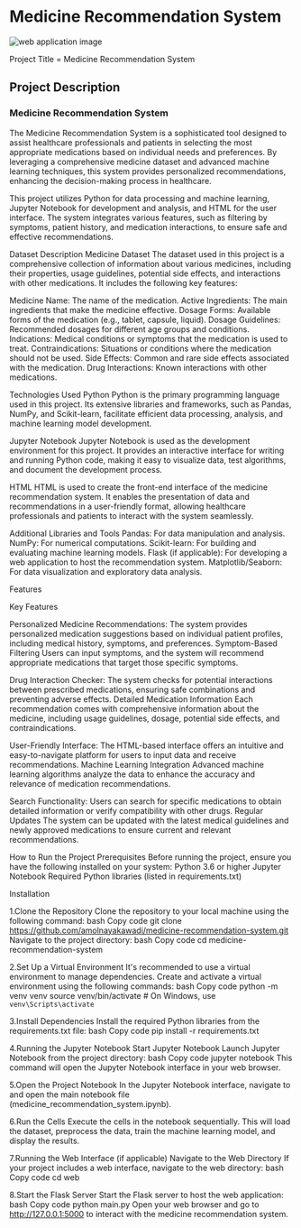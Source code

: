 # Medicine Recommendation System

![web application image](https://github.com/user-attachments/assets/d54daf2d-f93b-46cf-a101-ba0f6112f608)

Project Title = Medicine Recommendation System

## Project Description
### Medicine Recommendation System
The Medicine Recommendation System is a sophisticated tool designed to assist healthcare professionals and patients in selecting the most appropriate medications based on individual needs and preferences. By leveraging a comprehensive medicine dataset and advanced machine learning techniques, this system provides personalized recommendations, enhancing the decision-making process in healthcare.

This project utilizes Python for data processing and machine learning, Jupyter Notebook for development and analysis, and HTML for the user interface. The system integrates various features, such as filtering by symptoms, patient history, and medication interactions, to ensure safe and effective recommendations.

Dataset Description
Medicine Dataset
The dataset used in this project is a comprehensive collection of information about various medicines, including their properties, usage guidelines, potential side effects, and interactions with other medications. It includes the following key features:

Medicine Name: The name of the medication.
Active Ingredients: The main ingredients that make the medicine effective.
Dosage Forms: Available forms of the medication (e.g., tablet, capsule, liquid).
Dosage Guidelines: Recommended dosages for different age groups and conditions.
Indications: Medical conditions or symptoms that the medication is used to treat.
Contraindications: Situations or conditions where the medication should not be used.
Side Effects: Common and rare side effects associated with the medication.
Drug Interactions: Known interactions with other medications.


Technologies Used
Python
Python is the primary programming language used in this project. Its extensive libraries and frameworks, such as Pandas, NumPy, and Scikit-learn, facilitate efficient data processing, analysis, and machine learning model development.

Jupyter Notebook
Jupyter Notebook is used as the development environment for this project. It provides an interactive interface for writing and running Python code, making it easy to visualize data, test algorithms, and document the development process.

HTML
HTML is used to create the front-end interface of the medicine recommendation system. It enables the presentation of data and recommendations in a user-friendly format, allowing healthcare professionals and patients to interact with the system seamlessly.

Additional Libraries and Tools
Pandas: For data manipulation and analysis.
NumPy: For numerical computations.
Scikit-learn: For building and evaluating machine learning models.
Flask (if applicable): For developing a web application to host the recommendation system.
Matplotlib/Seaborn: For data visualization and exploratory data analysis.


Features

Key Features

Personalized Medicine Recommendations:
The system provides personalized medication suggestions based on individual patient profiles, including medical history, symptoms, and preferences.
Symptom-Based Filtering
Users can input symptoms, and the system will recommend appropriate medications that target those specific symptoms.

Drug Interaction Checker:
The system checks for potential interactions between prescribed medications, ensuring safe combinations and preventing adverse effects.
Detailed Medication Information
Each recommendation comes with comprehensive information about the medicine, including usage guidelines, dosage, potential side effects, and contraindications.

User-Friendly Interface:
The HTML-based interface offers an intuitive and easy-to-navigate platform for users to input data and receive recommendations.
Machine Learning Integration
Advanced machine learning algorithms analyze the data to enhance the accuracy and relevance of medication recommendations.

Search Functionality:
Users can search for specific medications to obtain detailed information or verify compatibility with other drugs.
Regular Updates
The system can be updated with the latest medical guidelines and newly approved medications to ensure current and relevant recommendations.


How to Run the Project
Prerequisites
Before running the project, ensure you have the following installed on your system:
Python 3.6 or higher
Jupyter Notebook
Required Python libraries (listed in requirements.txt)

Installation

1.Clone the Repository
Clone the repository to your local machine using the following command:
bash
Copy code
git clone https://github.com/amolnayakawadi/medicine-recommendation-system.git
Navigate to the project directory:
bash
Copy code
cd medicine-recommendation-system


2.Set Up a Virtual Environment
It's recommended to use a virtual environment to manage dependencies. Create and activate a virtual environment using the following commands:
bash
Copy code
python -m venv venv
source venv/bin/activate  # On Windows, use `venv\Scripts\activate`


3.Install Dependencies
Install the required Python libraries from the requirements.txt file:
bash
Copy code
pip install -r requirements.txt


4.Running the Jupyter Notebook
Start Jupyter Notebook
Launch Jupyter Notebook from the project directory:
bash
Copy code
jupyter notebook
This command will open the Jupyter Notebook interface in your web browser.

5.Open the Project Notebook
In the Jupyter Notebook interface, navigate to and open the main notebook file (medicine_recommendation_system.ipynb).

6.Run the Cells
Execute the cells in the notebook sequentially. This will load the dataset, preprocess the data, train the machine learning model, and display the results.


7.Running the Web Interface (if applicable)
Navigate to the Web Directory
If your project includes a web interface, navigate to the web directory:
bash
Copy code
cd web

8.Start the Flask Server
Start the Flask server to host the web application:
bash
Copy code
python main.py
Open your web browser and go to http://127.0.0.1:5000 to interact with the medicine recommendation system.
